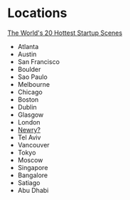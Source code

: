 # Locations

[The World's 20 Hottest Startup Scenes](http://www.entrepreneur.com/article/227832)

* Atlanta
* Austin
* San Francisco
* Boulder
* Sao Paulo
* Melbourne
* Chicago
* Boston
* Dublin
* Glasgow
* London
* [Newry?](http://thenextweb.com/insider/2012/02/11/meet-the-woman-who-wants-to-turn-a-small-northern-ireland-city-into-a-major-startup-hub/)
* Tel Aviv
* Vancouver
* Tokyo
* Moscow
* Singapore
* Bangalore
* Satiago
* Abu Dhabi

